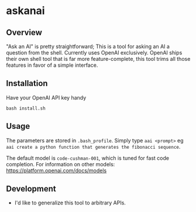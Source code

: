 # askanai

## Overview

"Ask an AI" is pretty straightforward; This is a tool for asking an AI a question from the shell.
Currently uses OpenAI exclusively. OpenAI ships their own shell tool that is far more feature-complete,
this tool trims all those features in favor of a simple interface.

## Installation

Have your OpenAI API key handy

`bash install.sh`

## Usage

The parameters are stored in `.bash_profile`. 
Simply type `aai <prompt>` eg `aai create a python function that generates the fibonacci sequence`.

The default model is `code-cushman-001`, which is tuned for fast code completion.
For information on other models: https://platform.openai.com/docs/models

## Development

* I'd like to generalize this tool to arbitrary APIs.
